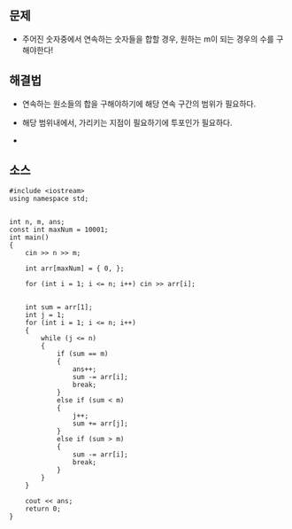 ## 문제

- 주어진 숫자중에서 연속하는 숫자들을 합할 경우, 원하는 m이 되는 경우의 수를 구해야한다!

## 해결법

- 연속하는 원소들의 합을 구해야하기에 해당 연속 구간의 범위가 필요하다.

- 해당 범위내에서, 가리키는 지점이 필요하기에 투포인가 필요하다.

- 

## 소스 

````
#include <iostream>
using namespace std;


int n, m, ans;
const int maxNum = 10001;
int main()
{
	cin >> n >> m;

	int arr[maxNum] = { 0, };

	for (int i = 1; i <= n; i++) cin >> arr[i];


	int sum = arr[1];
	int j = 1;
	for (int i = 1; i <= n; i++)
	{
		while (j <= n)
		{
			if (sum == m)
			{
				ans++;
				sum -= arr[i];
				break;
			}
			else if (sum < m)
			{
				j++;
				sum += arr[j];
			}
			else if (sum > m)
			{
				sum -= arr[i];
				break;
			}
		}
	}

	cout << ans;
	return 0;
}
````